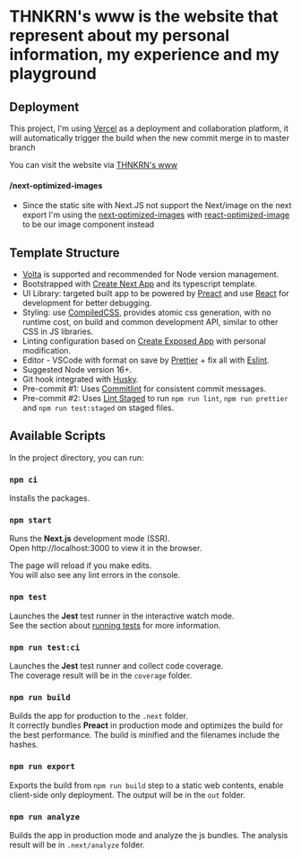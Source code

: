 # THNKRN's www is the website that represent about my personal information, my experience and my playground

<!-- ![Lighthouse Mobile Config](https://github.com/thnkrn/thnkrn-www/workflows/Lighthouse%20Mobile%20Config/badge.svg)
![Lighthouse Desktop Config](https://github.com/thnkrn/thnkrn-www/workflows/Lighthouse%20Desktop%20Config/badge.svg)
![Lighthouse Budget](https://github.com/thnkrn/thnkrn-www/workflows/Lighthouse%20Budget/badge.svg) -->

## Deployment

This project, I'm using [Vercel](https://vercel.com/docs) as a deployment and collaboration platform, it will automatically trigger the build when the new commit merge in to master branch

You can visit the website via [THNKRN's www](https://thnkrn.vercel.app/)

#### **/next-optimized-images**

- Since the static site with Next.JS not support the Next/image on the next export
  I'm using the [next-optimized-images](https://github.com/cyrilwanner/next-optimized-images) with [react-optimized-image](https://www.npmjs.com/package/react-optimized-image) to be our image component instead

## Template Structure

- [Volta](https://docs.volta.sh/guide/) is supported and recommended for Node version management.
- Bootstrapped with [Create Next App](https://nextjs.org/docs/api-reference/create-next-app) and its typescript template.
- UI Library: targeted built app to be powered by [Preact](https://preactjs.com/) and use [React](https://reactjs.org/) for development for better debugging.
- Styling: use [CompiledCSS](https://compiledcssinjs.com/), provides atomic css generation, with no runtime cost, on build and common development API, similar to other CSS in JS libraries.
- Linting configuration based on [Create Exposed App](https://github.com/iamturns/create-exposed-app) with personal modification.
- Editor - VSCode with format on save by [Prettier](https://prettier.io/) + fix all with [Eslint](https://eslint.org/).
- Suggested Node version 16+.
- Git hook integrated with [Husky](https://typicode.github.io/husky).
- Pre-commit #1: Uses [Commitlint](https://commitlint.js.org/) for consistent commit messages.
- Pre-commit #2: Uses [Lint Staged](https://github.com/okonet/lint-staged) to run `npm run lint`, `npm run prettier` and `npm run test:staged` on staged files.

## Available Scripts

In the project directory, you can run:

### `npm ci`

Installs the packages.

### `npm start`

Runs the **Next.js** development mode (SSR).\
Open http://localhost:3000 to view it in the browser.

The page will reload if you make edits.\
You will also see any lint errors in the console.

### `npm test`

Launches the **Jest** test runner in the interactive watch mode.\
See the section about [running tests](https://facebook.github.io/create-react-app/docs/running-tests) for more information.

### `npm run test:ci`

Launches the **Jest** test runner and collect code coverage.\
The coverage result will be in the `coverage` folder.

### `npm run build`

Builds the app for production to the `.next` folder.\
It correctly bundles **Preact** in production mode and optimizes the build for the best performance.
The build is minified and the filenames include the hashes.

### `npm run export`

Exports the build from `npm run build` step to a static web contents, enable client-side only deployment.
The output will be in the `out` folder.

### `npm run analyze`

Builds the app in production mode and analyze the js bundles.
The analysis result will be in `.next/analyze` folder.
